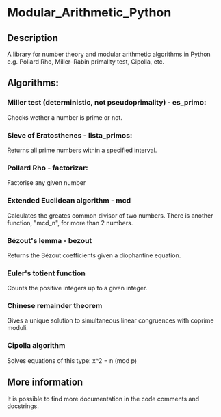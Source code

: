 # Modular_Arithmetic_Python
## Description
A library for number theory and modular arithmetic algorithms in Python e.g. Pollard Rho, Miller–Rabin primality test, Cipolla, etc.

## Algorithms:
### Miller test (deterministic, not pseudoprimality) - es_primo:
Checks wether a number is prime or not.

### Sieve of Eratosthenes - lista_primos:
Returns all prime numbers within a specified interval.

### Pollard Rho - factorizar:
Factorise any given number

### Extended Euclidean algorithm - mcd
Calculates the greates common divisor of two numbers. There is another function, "mcd_n", for more than 2 numbers.

### Bézout's lemma - bezout
Returns the Bézout coefficients given a diophantine equation.

### Euler's totient function
Counts the positive integers up to a given integer.

### Chinese remainder theorem
Gives a unique solution to simultaneous linear congruences with coprime moduli.

### Cipolla algorithm
Solves equations of this type: x^2 = n (mod p)


## More information
It is possible to find more documentation in the code comments and docstrings.
